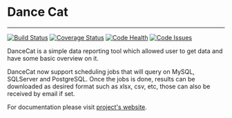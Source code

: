 # Dance Cat
-----------

[![Build Status](https://travis-ci.org/scattm/DanceCat.svg?branch=master)](https://travis-ci.org/scattm/DanceCat)
[![Coverage Status](https://coveralls.io/repos/github/scattm/DanceCat/badge.svg?branch=master)](https://coveralls.io/github/scattm/DanceCat?branch=master)
[![Code Health](https://landscape.io/github/scattm/DanceCat/master/landscape.svg?style=flat)](https://landscape.io/github/scattm/DanceCat/master)
[![Code Issues](https://www.quantifiedcode.com/api/v1/project/a717f58a1b9f429f98f7814e6a34f509/badge.svg)](https://www.quantifiedcode.com/app/project/a717f58a1b9f429f98f7814e6a34f509)

DanceCat is a simple data reporting tool which allowed user to get data and
have some basic overview on it.

DanceCat now support scheduling jobs that will query on MySQL, 
SQLServer and PostgreSQL. Once the jobs is done, results can be 
downloaded as desired format such as xlsx, csv, etc, those can 
also be received by email if set.

For documentation please visit [project's website](http://dancecat.meonhun.com).
